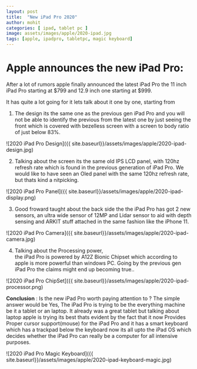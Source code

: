 ```yaml
---
layout: post
title:  "New iPad Pro 2020"
author: mohit
categories: [ ipad, tablet pc ]
image: assets/images/apple/2020-ipad.jpg
tags: [apple, ipadpro, tabletpc, magic keyboard]
---
```


# Apple announces the new iPad Pro:

After a lot of rumors apple finally announced the latest iPad Pro
the 11 inch iPad Pro starting at $799 and 12.9 inch one starting at $999.

It has quite a lot going for it lets talk about it one by one, starting from

1. The design its the same one as the previous gen iPad Pro and 
you will not be able to identify the previous from the latest one by just seeing the 
front which is covered with bezelless screen with a screen to body ratio of just below 83%.

![2020 iPad Pro Design]({{ site.baseurl}}/assets/images/apple/2020-ipad-design.jpg)

2. Talking about the screen its the same old IPS LCD panel, with 120hz refresh rate which is found in the previous generation of iPad Pro. We would like to have seen an Oled panel 
with the same 120hz refresh rate, but thats kind a nitpicking.

![2020 iPad Pro Panel]({{ site.baseurl}}/assets/images/apple/2020-ipad-display.png)

3. Good froward taught about the back side the the iPad Pro has got 2 new sensors, 
an ultra wide sensor of 12MP and Lidar sensor to aid with depth sensing and ARKIT stuff
attached in the same fashion like the iPhone 11.

![2020 iPad Pro Camera]({{ site.baseurl}}/assets/images/apple/2020-ipad-camera.jpg)

4. Talking about the Processing power,  
the iPad Pro is powered by A12Z Bionic Chipset which according to apple is more powerful than windows PC. Going by the previous gen iPad Pro the claims might end up becoming true..

![2020 iPad Pro ChipSet]({{ site.baseurl}}/assets/images/apple/2020-ipad-processor.png)

**Conclusion** : Is the new iPad Pro worth paying attention to ? The simple answer would be Yes,
The iPad Pro is trying to be the everything machine be it a tablet or an laptop. It already 
was a great tablet but talking about laptop apple is trying its best thats evident by the fact that it now Provides Proper cursor support(mouse) for the iPad Pro and it has a smart keyboard which has a trackpad below the keyboard now its all upto the iPad OS which decides whether the iPad Pro can really be a computer for all intensive purposes.

![2020 iPad Pro Magic Keyboard]({{ site.baseurl}}/assets/images/apple/2020-ipad-keyboard-magic.jpg)